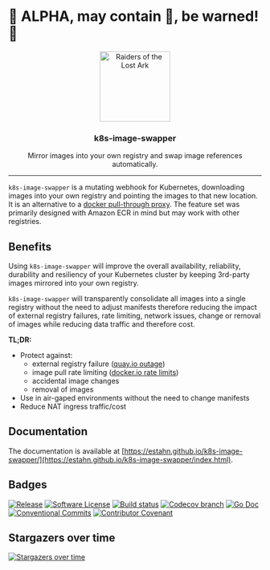 # :rotating_light: ALPHA, may contain :bug:, be warned! :rotating_light:

<p align="center">
  <img alt="Raiders of the Lost Ark" src="docs/img/indiana.gif" height="140" />
  <h3 align="center">k8s-image-swapper</h3>
  <p align="center">Mirror images into your own registry and swap image references automatically.</p>
</p>

---

`k8s-image-swapper` is a mutating webhook for Kubernetes, downloading images into your own registry and pointing the images to that new location.
It is an alternative to a [docker pull-through proxy](https://docs.docker.com/registry/recipes/mirror/).
The feature set was primarily designed with Amazon ECR in mind but may work with other registries.

## Benefits

Using `k8s-image-swapper` will improve the overall availability, reliability, durability and resiliency of your
Kubernetes cluster by keeping 3rd-party images mirrored into your own registry.

`k8s-image-swapper` will transparently consolidate all images into a single registry without the need to adjust manifests
therefore reducing the impact of external registry failures, rate limiting, network issues, change or removal of images
while reducing data traffic and therefore cost.

**TL;DR:**

* Protect against:
  * external registry failure ([quay.io outage](https://www.reddit.com/r/devops/comments/f9kiej/quayio_is_experiencing_an_outage/))
  * image pull rate limiting ([docker.io rate limits](https://www.docker.com/blog/scaling-docker-to-serve-millions-more-developers-network-egress/))
  * accidental image changes
  * removal of images
* Use in air-gaped environments without the need to change manifests
* Reduce NAT ingress traffic/cost

## Documentation

The documentation is available at [https://estahn.github.io/k8s-image-swapper/](https://estahn.github.io/k8s-image-swapper/index.html).

## Badges

[![Release](https://img.shields.io/github/release/estahn/k8s-image-swapper.svg?style=for-the-badge)](https://github.com/estahn/k8s-image-swapper/releases/latest)
[![Software License](https://img.shields.io/badge/license-MIT-brightgreen.svg?style=for-the-badge)](/LICENSE.md)
[![Build status](https://img.shields.io/github/workflow/status/estahn/k8s-image-swapper/Test?style=for-the-badge)](https://github.com/estahn/k8s-image-swapper/actions?workflow=build)
[![Codecov branch](https://img.shields.io/codecov/c/github/estahn/k8s-image-swapper/main.svg?style=for-the-badge)](https://codecov.io/gh/estahn/k8s-image-swapper)
[![Go Doc](https://img.shields.io/badge/godoc-reference-blue.svg?style=for-the-badge)](http://godoc.org/github.com/estahn/k8s-image-swapper)
[![Conventional Commits](https://img.shields.io/badge/Conventional%20Commits-1.0.0-yellow.svg?style=for-the-badge)](https://conventionalcommits.org)
[![Contributor Covenant](https://img.shields.io/badge/Contributor%20Covenant-v2.0%20adopted-ff69b4.svg?style=for-the-badge)](code_of_conduct.md)

## Stargazers over time

[![Stargazers over time](https://starchart.cc/estahn/k8s-image-swapper.svg)](https://starchart.cc/estahn/k8s-image-swapper)

